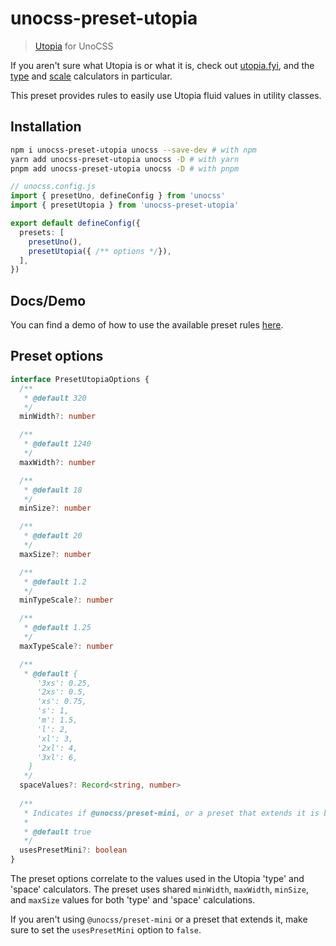 # unocss-preset-utopia

> [Utopia](utopia.fyi) for UnoCSS

If you aren't sure what Utopia is or what it is, check out [utopia.fyi](utopia.fyi), and the [type](https://utopia.fyi/type/calculator) and [scale](https://utopia.fyi/scale/calculator) calculators in particular.

This preset provides rules to easily use Utopia fluid values in utility classes.

## Installation

```bash
npm i unocss-preset-utopia unocss --save-dev # with npm
yarn add unocss-preset-utopia unocss -D # with yarn
pnpm add unocss-preset-utopia unocss -D # with pnpm
```

```typescript
// unocss.config.js
import { presetUno, defineConfig } from 'unocss'
import { presetUtopia } from 'unocss-preset-utopia'

export default defineConfig({
  presets: [
    presetUno(),
    presetUtopia({ /** options */}),
  ],
})
```

## Docs/Demo

You can find a demo of how to use the available preset rules [here](https://unocss-preset-utopia.netlify.app).

## Preset options

```typescript
interface PresetUtopiaOptions {
  /**
   * @default 320
   */
  minWidth?: number

  /**
   * @default 1240
   */
  maxWidth?: number

  /**
   * @default 18
   */
  minSize?: number

  /**
   * @default 20
   */
  maxSize?: number

  /**
   * @default 1.2
   */
  minTypeScale?: number

  /**
   * @default 1.25
   */
  maxTypeScale?: number

  /**
   * @default {
      '3xs': 0.25,
      '2xs': 0.5,
      'xs': 0.75,
      's': 1,
      'm': 1.5,
      'l': 2,
      'xl': 3,
      '2xl': 4,
      '3xl': 6,
    }
   */
  spaceValues?: Record<string, number>
  
  /**
   * Indicates if @unocss/preset-mini, or a preset that extends it is being used
   *
   * @default true
   */
  usesPresetMini?: boolean
}
```
The preset options correlate to the values used in the Utopia 'type' and 'space' calculators. The preset uses shared `minWidth`, `maxWidth`, `minSize`, and `maxSize` values for both 'type' and 'space' calculations. 

If you aren't using `@unocss/preset-mini` or a preset that extends it, make sure to set the 
`usesPresetMini` option to `false`.
